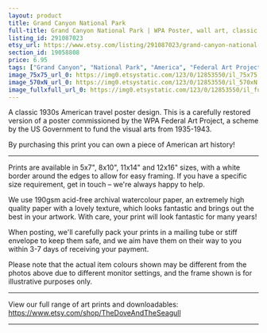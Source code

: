 ```yaml
---
layout: product
title: Grand Canyon National Park 
full-title: Grand Canyon National Park | WPA Poster, wall art, classic travel poster | Wall art, room decor | High quality print
listing_id: 291087023
etsy_url: https://www.etsy.com/listing/291087023/grand-canyon-national-park-wpa-poster?utm_source=thedoveandtheseagull&utm_medium=api&utm_campaign=api
section_id: 19058808
price: 6.95
tags: ["Grand Canyon", "National Park", "America", "Federal Art Project", "Travel", "Poster", "Nature", "Landscape", "Wall art", "1930s", "WPA poster", "Print", "High quality print"]
image_75x75_url_0: https://img0.etsystatic.com/123/0/12853550/il_75x75.963309244_dcjr.jpg
image_570xN_url_0: https://img0.etsystatic.com/123/0/12853550/il_570xN.963309244_dcjr.jpg
image_fullxfull_url_0: https://img0.etsystatic.com/123/0/12853550/il_fullxfull.963309244_dcjr.jpg
---
```

A classic 1930s American travel poster design. This is a carefully restored version of a poster commissioned by the WPA Federal Art Project, a scheme by the US Government to fund the visual arts from 1935-1943.

By purchasing this print you can own a piece of American art history!

---

Prints are available in 5x7&quot;, 8x10&quot;, 11x14&quot; and 12x16&quot; sizes, with a white border around the edges to allow for easy framing. If you have a specific size requirement, get in touch – we&#39;re always happy to help.

We use 190gsm acid-free archival watercolour paper, an extremely high quality paper with a lovely texture, which looks fantastic and brings out the best in your artwork. With care, your print will look fantastic for many years!

When posting, we&#39;ll carefully pack your prints in a mailing tube or stiff envelope to keep them safe, and we aim have them on their way to you within 3-7 days of receiving your payment.

Please note that the actual item colours shown may be different from the photos above due to different monitor settings, and the frame shown is for illustrative purposes only.

---

View our full range of art prints and downloadables:
https://www.etsy.com/shop/TheDoveAndTheSeagull

---
